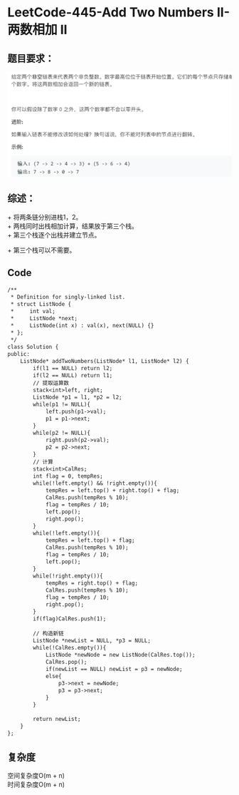 # LeetCode-445-Add Two Numbers II-两数相加 II

## 题目要求：
![avatar](https://github.com/JakeChanFangZiyuan20/MyLeetCode/blob/master/%E9%93%BE%E8%A1%A8%E7%B1%BB/img/445.png)

## 综述：
\+ 将两条链分别进栈1，2。  
\+ 两栈同时出栈相加计算，结果放于第三个栈。  
\+ 第三个栈逐个出栈并建立节点。  
  
\+ 第三个栈可以不需要。

## Code
```
/**
 * Definition for singly-linked list.
 * struct ListNode {
 *     int val;
 *     ListNode *next;
 *     ListNode(int x) : val(x), next(NULL) {}
 * };
 */
class Solution {
public:
    ListNode* addTwoNumbers(ListNode* l1, ListNode* l2) {
        if(l1 == NULL) return l2;
        if(l2 == NULL) return l1;
        // 提取运算数
        stack<int>left, right;
        ListNode *p1 = l1, *p2 = l2;
        while(p1 != NULL){
            left.push(p1->val);
            p1 = p1->next;
        }
        while(p2 != NULL){
            right.push(p2->val);
            p2 = p2->next;
        }
        // 计算
        stack<int>CalRes;
        int flag = 0, tempRes;
        while(!left.empty() && !right.empty()){
            tempRes = left.top() + right.top() + flag;
            CalRes.push(tempRes % 10);
            flag = tempRes / 10;
            left.pop();
            right.pop();
        }
        while(!left.empty()){
            tempRes = left.top() + flag;
            CalRes.push(tempRes % 10);
            flag = tempRes / 10;
            left.pop();
        }
        while(!right.empty()){
            tempRes = right.top() + flag;
            CalRes.push(tempRes % 10);
            flag = tempRes / 10;
            right.pop();
        }
        if(flag)CalRes.push(1);

        // 构造新链
        ListNode *newList = NULL, *p3 = NULL;
        while(!CalRes.empty()){
            ListNode *newNode = new ListNode(CalRes.top());
            CalRes.pop();
            if(newList == NULL) newList = p3 = newNode;
            else{
                p3->next = newNode;
                p3 = p3->next;
            }
        }

        return newList;
    }
};
```


## 复杂度
空间复杂度O(m + n)  
时间复杂度O(m + n)
